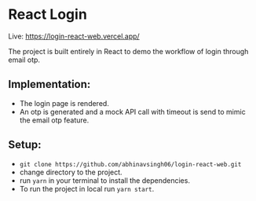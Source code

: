 # React Login
Live: https://login-react-web.vercel.app/

The project is built entirely in React to demo the workflow of login through email otp.

## Implementation:
- The login page is rendered.
- An otp is generated and a mock API call with timeout is send to mimic the email otp feature.

## Setup:
- `git clone https://github.com/abhinavsingh06/login-react-web.git`
- change directory to the project.
- run `yarn` in your terminal to install the dependencies.
- To run the project in local run `yarn start`.